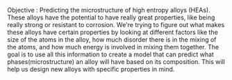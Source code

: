 Objective : Predicting the microstructure of high entropy alloys (HEAs). These alloys have the potential to have really great properties, like being really strong or resistant to corrosion. We're trying to figure out what makes these alloys have certain properties by looking at different factors like the size of the atoms in the alloy, how much disorder there is in the mixing of the atoms, and how much energy is involved in mixing them together. The goal is to use all this information to create a model that can predict what phases(microstructure) an alloy will have based on its composition. This will help us design new alloys with specific properties in mind.
